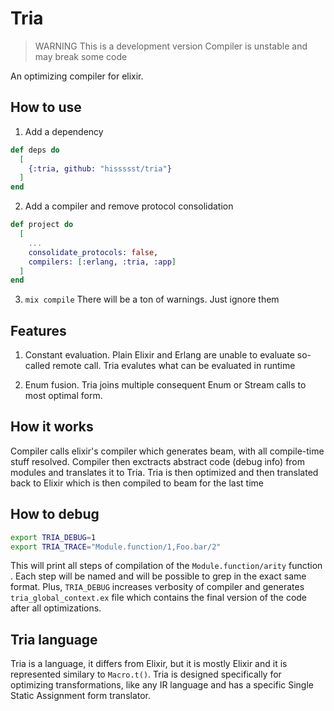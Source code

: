 # Tria

> WARNING This is a development version
> Compiler is unstable and may break some code

An optimizing compiler for elixir.

## How to use

1. Add a dependency
```elixir
def deps do
  [
    {:tria, github: "hissssst/tria"}
  ]
end
```

2. Add a compiler and remove protocol consolidation
```elixir
def project do
  [
    ...
    consolidate_protocols: false,
    compilers: [:erlang, :tria, :app]
  ]
end
```

3. `mix compile`
There will be a ton of warnings. Just ignore them

## Features

1. Constant evaluation. Plain Elixir and Erlang are unable to evaluate so-called remote call. Tria evalutes what can be evaluated in runtime

2. Enum fusion. Tria joins multiple consequent Enum or Stream calls to most optimal form.

## How it works

Compiler calls elixir's compiler which generates beam,
with all compile-time stuff resolved. Compiler then
exctracts abstract code (debug info) from modules and
translates it to Tria. Tria is then optimized and then
translated back to Elixir which is then compiled to beam
for the last time

## How to debug

```sh
export TRIA_DEBUG=1
export TRIA_TRACE="Module.function/1,Foo.bar/2"
```

This will print all steps of compilation of the `Module.function/arity` function . Each step will be named and will be possible to grep in the exact same format.
Plus, `TRIA_DEBUG` increases verbosity of compiler and generates `tria_global_context.ex` file which contains the final version of the code after all optimizations.

## Tria language

Tria is a language, it differs from Elixir, but it is mostly Elixir
and it is represented similary to `Macro.t()`. Tria is designed specifically
for optimizing transformations, like any IR language and has a specific
Single Static Assignment form translator.
